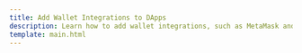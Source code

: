 ```yaml
---
title: Add Wallet Integrations to DApps
description: Learn how to add wallet integrations, such as MetaMask and WalletConnect, to your DApp on Moonbeam so users can automatically connect to their wallets.
template: main.html
---
```


<div class='subsection-wrapper'></div>